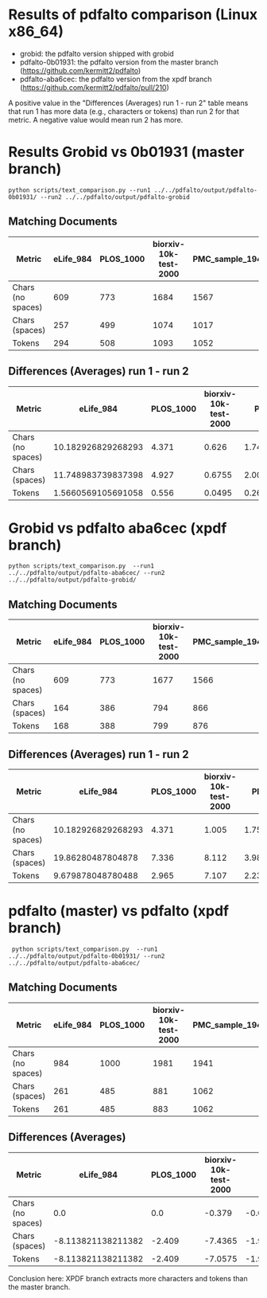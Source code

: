# Results of pdfalto comparison (Linux x86_64) 

- grobid: the pdfalto version shipped with grobid 
- pdfalto-0b01931: the pdfalto version from the master branch (https://github.com/kermitt2/pdfalto)
- pdfalto-aba6cec: the pdfalto version from the xpdf branch (https://github.com/kermitt2/pdfalto/pull/210)

A positive value in the "Differences (Averages) run 1 - run 2" table means that run 1 
has more data (e.g., characters or tokens) than run 2 for that metric. 
A negative value would mean run 2 has more.

# Results Grobid vs 0b01931 (master branch)

```shell
python scripts/text_comparison.py --run1 ../../pdfalto/output/pdfalto-0b01931/ --run2 ../../pdfalto/output/pdfalto-grobid
```

## Matching Documents

| Metric            | eLife_984 | PLOS_1000 | biorxiv-10k-test-2000 | PMC_sample_1943 |
|-------------------|-----------|-----------|-----------------------|-----------------|
| Chars (no spaces) | 609       | 773       | 1684                  | 1567            |
| Chars (spaces)    | 257       | 499       | 1074                  | 1017            |
| Tokens            | 294       | 508       | 1093                  | 1052            |

## Differences (Averages) run 1 - run 2

| Metric            | eLife_984          | PLOS_1000 | biorxiv-10k-test-2000 | PMC_sample_1943     |
|-------------------|--------------------|-----------|-----------------------|---------------------|
| Chars (no spaces) | 10.182926829268293 | 4.371     | 0.626                 | 1.743695316520844   |
| Chars (spaces)    | 11.748983739837398 | 4.927     | 0.6755                | 2.0087493566649512  |
| Tokens            | 1.5660569105691058 | 0.556     | 0.0495                | 0.26505404014410705 |

# Grobid vs pdfalto aba6cec (xpdf branch)

```shell
python scripts/text_comparison.py  --run1 ../../pdfalto/output/pdfalto-aba6cec/ --run2 ../../pdfalto/output/pdfalto-grobid/
```

## Matching Documents

| Metric            | eLife_984 | PLOS_1000 | biorxiv-10k-test-2000 | PMC_sample_1943 |
|-------------------|-----------|-----------|-----------------------|-----------------|
| Chars (no spaces) | 609       | 773       | 1677                  | 1566            |
| Chars (spaces)    | 164       | 386       | 794                   | 866             |
| Tokens            | 168       | 388       | 799                   | 876             |

## Differences (Averages) run 1 - run 2

| Metric            | eLife_984          | PLOS_1000 | biorxiv-10k-test-2000 | PMC_sample_1943    |
|-------------------|--------------------|-----------|-----------------------|--------------------|
| Chars (no spaces) | 10.182926829268293 | 4.371     | 1.005                 | 1.7519300051466804 |
| Chars (spaces)    | 19.86280487804878  | 7.336     | 8.112                 | 3.981986618630983  |
| Tokens            | 9.679878048780488  | 2.965     | 7.107                 | 2.2300566134843027 |

# pdfalto (master) vs pdfalto (xpdf branch)

```shell
 python scripts/text_comparison.py  --run1 ../../pdfalto/output/pdfalto-0b01931/ --run2 ../../pdfalto/output/pdfalto-aba6cec/
```

## Matching Documents

| Metric            | eLife_984 | PLOS_1000 | biorxiv-10k-test-2000 | PMC_sample_1943 |
|-------------------|-----------|-----------|-----------------------|-----------------|
| Chars (no spaces) | 984       | 1000      | 1981                  | 1941            |
| Chars (spaces)    | 261       | 485       | 881                   | 1062            |
| Tokens            | 261       | 485       | 883                   | 1062            |

## Differences (Averages)

| Metric            | eLife_984          | PLOS_1000 | biorxiv-10k-test-2000 | PMC_sample_1943       |
|-------------------|--------------------|-----------|-----------------------|-----------------------|
| Chars (no spaces) | 0.0                | 0.0       | -0.379                | -0.008234688625836336 |
| Chars (spaces)    | -8.113821138211382 | -2.409    | -7.4365               | -1.9732372619660319   |
| Tokens            | -8.113821138211382 | -2.409    | -7.0575               | -1.9650025733401957   |

Conclusion here: XPDF branch extracts more characters and tokens than the master branch.